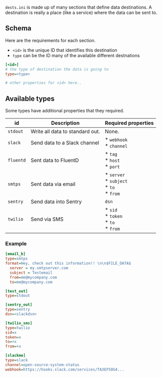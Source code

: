 `dests.ini` is made up of many sections that define data destinations. A destination is really a place (like a service) where the data can be sent to.

## Schema

Here are the requirements for each section.

* `<id>` is the unique ID that identifies this destination
* `type` can be the ID many of the available different destnations

```ini
[<id>]
# the type of destination the data is going to
type=<type>

# other properties for <id> here..
```

## Available types

Some types have additional properties that they required.

| id       | Description                     | Required properties                                        |
|----------|---------------------------------|------------------------------------------------------------|
| `stdout`   | Write all data to standard out. | None.                                                      |
| `slack`    | Send data to a Slack channel    | * `webhook` <br> * `channel` <br>                          |
| `fluentd`  | Sent data to FluentD            | * `tag` <br> * `host` <br> * `port` <br>                   |
| `smtps`     | Sent data via email             | * `server` <br> * `subject` <br> * `to` <br> * `from` <br> |
| `sentry` | Send data into Sentry           | `dsn`                                                      |
| `twilio` | Send via SMS | * `sid` <br> * `token` <br> * `to` <br> * `from` |

### Example

```ini
[email_b]
type=smtps
format=Hey, check out this information!! \n\n$FILE_DATA$
  server = my.smtpserver.com
  subject = Testemail
  from=me@mycompany.com
  to=me@mycompany.com

[test_out]
type=stdout

[sentry_out]
type=sentry
dsn=<slackdsn>

[twilio_sms]
type=twilio
sid=x
token=x
to=+x
from=+x

[slackme]
type=slack
channel=open-source-system-status
webhook=https://hooks.slack.com/services/TA3EF58G4...
```
